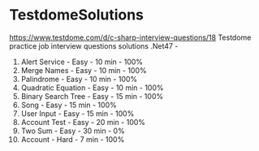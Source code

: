 # TestdomeSolutions
https://www.testdome.com/d/c-sharp-interview-questions/18
Testdome practice job interview questions solutions
.Net47 - 
1. Alert Service      - Easy  - 10 min  - 100% 
2. Merge Names        - Easy  - 10 min  - 100% 
3. Palindrome         - Easy  - 10 min  - 100% 
4. Quadratic Equation - Easy  - 10 min  - 100%
5. Binary Search Tree - Easy  - 15 min  - 100%
6. Song               - Easy  - 15 min  - 100%
7. User Input         - Easy  - 15 min  - 100%
8. Account Test       - Easy  - 20 min  - 100%
9. Two Sum            - Easy  - 30 min  -   0%
10. Account           - Hard  -  7 min  - 100%
